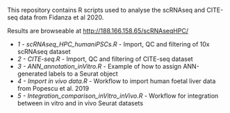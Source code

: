 This repository contains R scripts used to analyse the scRNAseq and CITE-seq data from Fidanza et al 2020.

Results are browseable at http://188.166.158.65/scRNAseqHPC/

- _1 - scRNAseq_HPC_humaniPSCs.R_ - Import, QC and filtering of 10x scRNAseq dataset
- _2 - CITE-seq.R_ - Import, QC and filtering of CITE-seq dataset
- _3 - ANN_annotation_inVitro.R_ - Example of how to assign ANN-generated labels to a Seurat object
- _4 - Import in vivo data.R_ - Workflow to import human foetal liver data from Popescu et al. 2019
- _5 - Integration_comparison_inVitro_inVivo.R_ - Workflow for integration between in vitro and in vivo Seurat datasets

